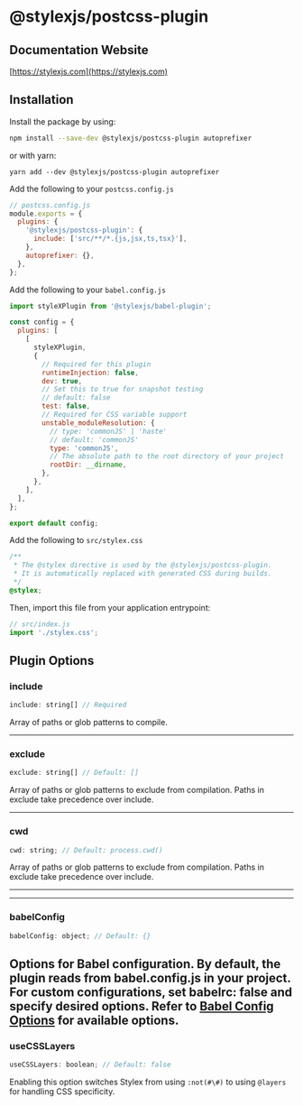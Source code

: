 # @stylexjs/postcss-plugin

## Documentation Website

[https://stylexjs.com](https://stylexjs.com)

## Installation

Install the package by using:

```bash
npm install --save-dev @stylexjs/postcss-plugin autoprefixer
```

or with yarn:

```
yarn add --dev @stylexjs/postcss-plugin autoprefixer
```

Add the following to your `postcss.config.js`

```javascript
// postcss.config.js
module.exports = {
  plugins: {
    '@stylexjs/postcss-plugin': {
      include: ['src/**/*.{js,jsx,ts,tsx}'],
    },
    autoprefixer: {},
  },
};
```

Add the following to your `babel.config.js`

```javascript
import styleXPlugin from '@stylexjs/babel-plugin';

const config = {
  plugins: [
    [
      styleXPlugin,
      {
        // Required for this plugin
        runtimeInjection: false,
        dev: true,
        // Set this to true for snapshot testing
        // default: false
        test: false,
        // Required for CSS variable support
        unstable_moduleResolution: {
          // type: 'commonJS' | 'haste'
          // default: 'commonJS'
          type: 'commonJS',
          // The absolute path to the root directory of your project
          rootDir: __dirname,
        },
      },
    ],
  ],
};

export default config;
```

Add the following to `src/stylex.css`

```css
/**
 * The @stylex directive is used by the @stylexjs/postcss-plugin.
 * It is automatically replaced with generated CSS during builds.
 */
@stylex;
```

Then, import this file from your application entrypoint:

```javascript
// src/index.js
import './stylex.css';
```

## Plugin Options

### include

```js
include: string[] // Required
```

Array of paths or glob patterns to compile.

---

### exclude

```js
exclude: string[] // Default: []
```

Array of paths or glob patterns to exclude from compilation. Paths in exclude
take precedence over include.

---

### cwd

```js
cwd: string; // Default: process.cwd()
```

Array of paths or glob patterns to exclude from compilation. Paths in exclude
take precedence over include.

---

---

### babelConfig

```js
babelConfig: object; // Default: {}
```

## Options for Babel configuration. By default, the plugin reads from babel.config.js in your project. For custom configurations, set babelrc: false and specify desired options. Refer to [Babel Config Options](https://babeljs.io/docs/options) for available options.

### useCSSLayers

```js
useCSSLayers: boolean; // Default: false
```

Enabling this option switches Stylex from using `:not(#\#)` to using `@layers`
for handling CSS specificity.

